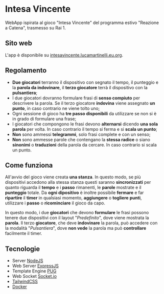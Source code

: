 # Intesa Vincente

WebApp ispirata al gioco "Intesa Vincente" del programma estivo "Reazione a Catena", trasmesso su Rai 1.

## Sito web
L'app è disponibile su [intesavincente.lucamartinelli.eu.org](https://intesavincente.lucamartinelli.eu.org).

## Regolamento

- **Due giocatori** terranno il dispositivo con segnato il tempo, il punteggio e la **parola da indovinare**, il **terzo giocatore** terrà il dispositivo con la **pulsantiera**;
- I due giocatori dovranno formulare frasi di **senso compiuto** per descrivere la parola. Se il terzo giocatore **indovina** viene assegnato **un punto**, in caso contrario ne viene tolto uno;
- Ogni sessione di gioco ha **tre passo disponibili** da utilizzare se non si è in grado di formulare una frase;
- I giocatori che compongono le frasi devono **alternarsi** dicendo **una sola parola** per volta. In caso contrario il tempo si ferma e si **scala un punto**;
- **Non** sono ammessi **telegrammi**, solo frasi complete e con un senso;
- **Non** sono ammesse parole che contengano la **stessa radice** o siano **sinonimi** o **traduzioni** della parola da cercare. In caso contrario si scala un punto.

## Come funziona

All'avvio del gioco viene creata **una stanza**. In questo modo, se più dispositivi accedono alla stessa stanza questi saranno **sincronizzati** per quanto riguarda il **tempo** e i **passo** rimanenti, le **parole** mostrate e il **punteggio** totale. Da **ogni dipositivo** è inoltre possibile **fermare** e far **ripartire** il **timer** in qualsiasi momento, **aggiungere** o **togliere** **punti**, utilizzare i **passo** o **ricominciare** il gioco da capo.

In questo modo, i due **giocatori** che devono **formulare** le frasi possono tenere due dispositivi con il layout "_Predefinito_", dove viene mostrata la **parola**. Il terzo **giocatore**, che deve **indovinare** la parola, può accedere con la modalità "_Pulsantiera_", dove **non vede** la parola ma può **controllare** facilmente il timer.

## Tecnologie

- Server [NodeJS](https://nodejs.org/)
- Web Server [ExpressJS](https://expressjs.com/)
- Template Engine [PUG](https://pugjs.org/)
- Web Socket [Socket.io](https://openjsf.org/)
- [TailwindCSS](https://tailwindcss.com/)
- [Docker](https://www.docker.com/)
